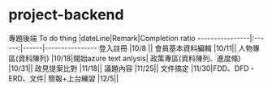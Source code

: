 # project-backend
專題後端
To do thing     |dateLine|Remark|Completion ratio
----------------|:------:|------|---------------- 
登入註冊         |10/8    ||
會員基本資料編輯 |10/11||
人物專區(資料陳列) |10/18|開始azure text anlysis|
政策專區(資料陳列、進度條) |10/31||
政見提案比對 |11/18||
議題內容 |11/25||
文件搞定 |11/30|FDD、DFD・ERD、文件|
簡報+上台練習 |12/5||